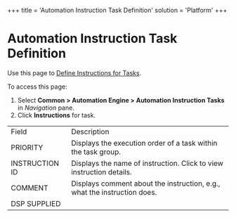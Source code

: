 +++
title = 'Automation Instruction Task Definition'
solution = 'Platform'
+++

# Automation Instruction Task Definition

<div class="use">

Use this page to [Define Instructions for
Tasks](../Use_Cases/Define_Instructions_for_Tasks).

</div>

To access this page:

1.  Select <span style="font-weight: bold;">Common \> Automation Engine
    \> Automation Instruction Tasks</span> in
    <span style="font-style: italic;">Navigation</span> pane.
2.  Click <span style="font-weight: bold;">Instructions</span> for
task.

|                |                                                                          |
| -------------- | ------------------------------------------------------------------------ |
| Field          | Description                                                              |
| PRIORITY       | Displays the execution order of a task within the task group.            |
| INSTRUCTION ID | Displays the name of instruction. Click to view instruction details.     |
| COMMENT        | Displays comment about the instruction, e.g., what the instruction does. |
| DSP SUPPLIED   |                                                                          |
